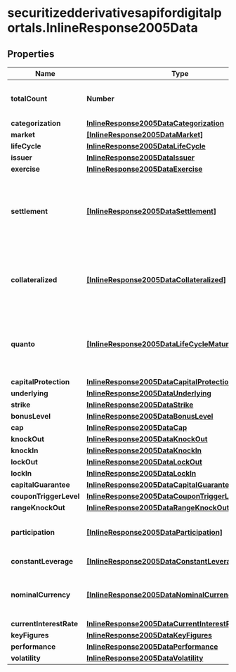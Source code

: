 # securitizedderivativesapifordigitalportals.InlineResponse2005Data

## Properties

Name | Type | Description | Notes
------------ | ------------- | ------------- | -------------
**totalCount** | **Number** | Number of notations that satisfy the request parameters, hence have been used to retrieve the possible values and value ranges. | [optional] 
**categorization** | [**InlineResponse2005DataCategorization**](InlineResponse2005DataCategorization.md) |  | [optional] 
**market** | [**[InlineResponse2005DataMarket]**](InlineResponse2005DataMarket.md) | List of market identifiers. | [optional] 
**lifeCycle** | [**InlineResponse2005DataLifeCycle**](InlineResponse2005DataLifeCycle.md) |  | [optional] 
**issuer** | [**InlineResponse2005DataIssuer**](InlineResponse2005DataIssuer.md) |  | [optional] 
**exercise** | [**InlineResponse2005DataExercise**](InlineResponse2005DataExercise.md) |  | [optional] 
**settlement** | [**[InlineResponse2005DataSettlement]**](InlineResponse2005DataSettlement.md) | Values related to the settlement. It concerns the fulfillment of the issuer&#39;s contractual obligations arising from the securitized derivative. Depending on the terms, the underlying asset may be delivered physically or its equivalent monetary value may be payed out. | [optional] 
**collateralized** | [**[InlineResponse2005DataCollateralized]**](InlineResponse2005DataCollateralized.md) | Indicates whether securitized derivatives with and without protection against an issuer default are among the results. An example for such a collateralization is the COSI flag provided by SIX Swiss Exchange. | [optional] 
**quanto** | [**[InlineResponse2005DataLifeCycleMaturityPerpetual]**](InlineResponse2005DataLifeCycleMaturityPerpetual.md) | Indicates whether quanto and non-quanto securitized derivatives are among the results. Quanto means that the risk of exchange rate fluctuations between the value unit of the underlying and the value unit of the cash flows is hedged. | [optional] 
**capitalProtection** | [**InlineResponse2005DataCapitalProtection**](InlineResponse2005DataCapitalProtection.md) |  | [optional] 
**underlying** | [**InlineResponse2005DataUnderlying**](InlineResponse2005DataUnderlying.md) |  | [optional] 
**strike** | [**InlineResponse2005DataStrike**](InlineResponse2005DataStrike.md) |  | [optional] 
**bonusLevel** | [**InlineResponse2005DataBonusLevel**](InlineResponse2005DataBonusLevel.md) |  | [optional] 
**cap** | [**InlineResponse2005DataCap**](InlineResponse2005DataCap.md) |  | [optional] 
**knockOut** | [**InlineResponse2005DataKnockOut**](InlineResponse2005DataKnockOut.md) |  | [optional] 
**knockIn** | [**InlineResponse2005DataKnockIn**](InlineResponse2005DataKnockIn.md) |  | [optional] 
**lockOut** | [**InlineResponse2005DataLockOut**](InlineResponse2005DataLockOut.md) |  | [optional] 
**lockIn** | [**InlineResponse2005DataLockIn**](InlineResponse2005DataLockIn.md) |  | [optional] 
**capitalGuarantee** | [**InlineResponse2005DataCapitalGuarantee**](InlineResponse2005DataCapitalGuarantee.md) |  | [optional] 
**couponTriggerLevel** | [**InlineResponse2005DataCouponTriggerLevel**](InlineResponse2005DataCouponTriggerLevel.md) |  | [optional] 
**rangeKnockOut** | [**InlineResponse2005DataRangeKnockOut**](InlineResponse2005DataRangeKnockOut.md) |  | [optional] 
**participation** | [**[InlineResponse2005DataParticipation]**](InlineResponse2005DataParticipation.md) | Values of the participation direction of factor certificates at the level movement of its effective underlying. | [optional] 
**constantLeverage** | [**[InlineResponse2005DataConstantLeverage]**](InlineResponse2005DataConstantLeverage.md) | Values of the constant leverage of factor certificates. | [optional] 
**nominalCurrency** | [**[InlineResponse2005DataNominalCurrency]**](InlineResponse2005DataNominalCurrency.md) | Values of the main currency of the nominal and of the coupon payments. See endpoint &#x60;/basic/valueUnit/currency/main/list&#x60; for possible values. | [optional] 
**currentInterestRate** | [**InlineResponse2005DataCurrentInterestRate**](InlineResponse2005DataCurrentInterestRate.md) |  | [optional] 
**keyFigures** | [**InlineResponse2005DataKeyFigures**](InlineResponse2005DataKeyFigures.md) |  | [optional] 
**performance** | [**InlineResponse2005DataPerformance**](InlineResponse2005DataPerformance.md) |  | [optional] 
**volatility** | [**InlineResponse2005DataVolatility**](InlineResponse2005DataVolatility.md) |  | [optional] 


